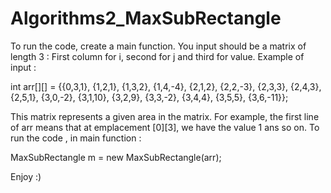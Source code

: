 # Algorithms2_MaxSubRectangle


To run the code, create a main function.
You input should be a matrix of length 3 : 
First column for i, second for j and third for value.
Example of input : 

int arr[][] = {{0,3,1},
               {1,2,1},
               {1,3,2},
               {1,4,-4},
               {2,1,2},
               {2,2,-3},
               {2,3,3},
               {2,4,3},
               {2,5,1},
               {3,0,-2},
               {3,1,10},
               {3,2,9},
               {3,3,-2},
               {3,4,4},
               {3,5,5},
               {3,6,-11}};
               
This matrix represents a given area in the matrix. For example, the first line of arr means that at emplacement [0][3], we have the value 1 ans so on.
To run the code , in main function :

MaxSubRectangle m = new MaxSubRectangle(arr);

Enjoy :)

                
